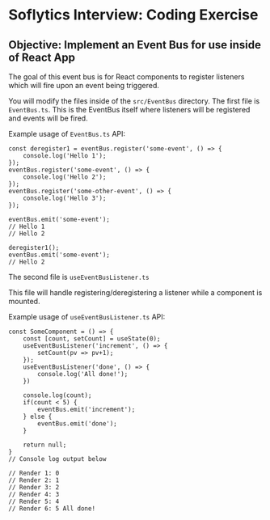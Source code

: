 # Soflytics Interview: Coding Exercise

## Objective: Implement an Event Bus for use inside of React App

The goal of this event bus is for React components to register listeners which will fire upon an event being triggered. 

You will modify the files inside of the `src/EventBus` directory. 
The first file is `EventBus.ts`. This is the EventBus itself where listeners will be registered and events will be fired.

Example usage of `EventBus.ts` API:

```
const deregister1 = eventBus.register('some-event', () => {
    console.log('Hello 1');
});
eventBus.register('some-event', () => {
    console.log('Hello 2');
});
eventBus.register('some-other-event', () => {
    console.log('Hello 3');
});

eventBus.emit('some-event');
// Hello 1
// Hello 2

deregister1();
eventBus.emit('some-event');
// Hello 2
```

The second file is `useEventBusListener.ts`

This file will handle registering/deregistering a listener while a component is mounted.

Example usage of `useEventBusListener.ts` API:

```
const SomeComponent = () => {
    const [count, setCount] = useState(0);
    useEventBusListener('increment', () => {
        setCount(pv => pv+1);
    });
    useEventBusListener('done', () => {
        console.log('All done!');
    })

    console.log(count);
    if(count < 5) {
        eventBus.emit('increment');
    } else {
        eventBus.emit('done');
    }

    return null;
}
// Console log output below

// Render 1: 0
// Render 2: 1
// Render 3: 2
// Render 4: 3
// Render 5: 4
// Render 6: 5 All done!
```

